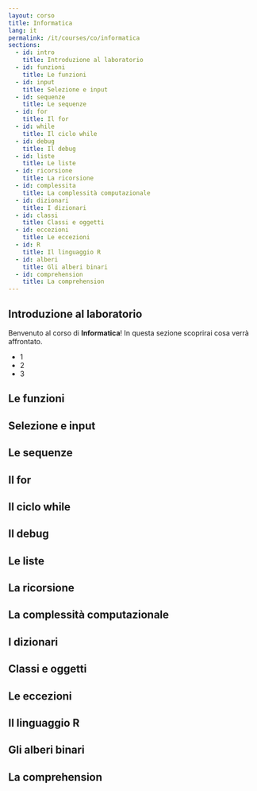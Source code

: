 ```yaml
---
layout: corso
title: Informatica
lang: it
permalink: /it/courses/co/informatica
sections:
  - id: intro
    title: Introduzione al laboratorio
  - id: funzioni
    title: Le funzioni
  - id: input
    title: Selezione e input
  - id: sequenze
    title: Le sequenze
  - id: for
    title: Il for
  - id: while
    title: Il ciclo while
  - id: debug
    title: Il debug
  - id: liste
    title: Le liste
  - id: ricorsione
    title: La ricorsione
  - id: complessita
    title: La complessità computazionale
  - id: dizionari
    title: I dizionari
  - id: classi
    title: Classi e oggetti
  - id: eccezioni
    title: Le eccezioni
  - id: R
    title: Il linguaggio R
  - id: alberi
    title: Gli alberi binari
  - id: comprehension
    title: La comprehension
---
```


<section id="intro" markdown="1">

## Introduzione al laboratorio

Benvenuto al corso di **Informatica**! In questa sezione scoprirai cosa verrà affrontato.

- 1
- 2
- 3
</section>

<section id="funzioni" markdown="1">

## Le funzioni

</section>

<section id="input" markdown="1">

## Selezione e input

</section>

<section id="sequenze" markdown="1">

## Le sequenze

</section>

<section id="for" markdown="1">

## Il for

</section>

<section id="while" markdown="1">

## Il ciclo while

</section>

<section id="debug" markdown="1">

## Il debug

</section>

<section id="liste" markdown="1">

## Le liste

</section>

<section id="ricorsione" markdown="1">

## La ricorsione

</section>

<section id="complessita" markdown="1">

## La complessità computazionale

</section>

<section id="dizionari" markdown="1">

## I dizionari

</section>

<section id="classi" markdown="1">

## Classi e oggetti

</section>

<section id="eccezioni" markdown="1">

## Le eccezioni

</section>

<section id="R" markdown="1">

## Il linguaggio R

</section>

<section id="alberi" markdown="1">

## Gli alberi binari

</section>

<section id="comprehension" markdown="1">

## La comprehension

</section>